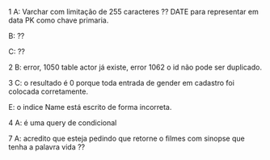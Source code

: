 1
A: Varchar com limitação de 255 caracteres ??
DATE para representar em data
PK como chave primaria.

B: ??

C: ??

2
B: error, 1050 table actor já existe, error 1062 o id não pode ser duplicado.

3
C: o resultado é 0 porque toda entrada de gender em cadastro foi colocada corretamente.

E: o indice Name está escrito de forma incorreta.

4
A: é uma query de condicional

7
A: acredito que esteja pedindo que retorne o filmes com sinopse que tenha a palavra vida ??

